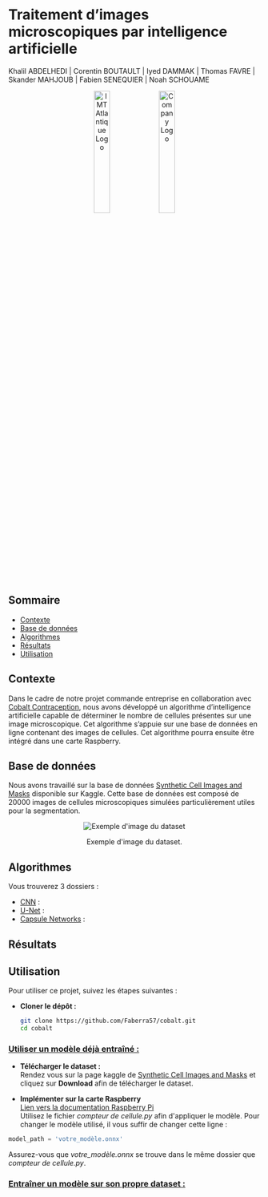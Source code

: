# Traitement d’images microscopiques par intelligence artificielle

Khalil ABDELHEDI | Corentin BOUTAULT | Iyed DAMMAK | Thomas FAVRE | Skander MAHJOUB | Fabien SENEQUIER | Noah SCHOUAME

<div style="text-align: center;">
  <img src="https://www.imt-atlantique.fr/sites/default/files/ecole/logos/imtatlantique/imtatlantique-cmjn-reserve.png" alt="IMT Atlantique Logo" width="25%">
  <img src="https://media.licdn.com/dms/image/v2/C4E0BAQECWVPdJief2Q/company-logo_200_200/company-logo_200_200/0/1668505576220/cobalt_contraception_logo?e=2147483647&v=beta&t=TVbzQ0YoOCeWGU_jZFDfCeVXCAjEcox2pfQ1akBoFVo" alt="Company Logo" width="25%">
</div>

## Sommaire
- [Contexte](#contexte)
- [Base de données](#dataset)
- [Algorithmes](#algorithmes)
- [Résultats](#résultats)
- [Utilisation](#utilisation)

## Contexte
Dans le cadre de notre projet commande entreprise en collaboration avec [Cobalt Contraception](https://www.cobalt-contraception.com/), nous avons développé un algorithme d’intelligence artificielle capable de déterminer le nombre de cellules présentes sur une image microscopique. Cet algorithme s’appuie sur une base de données en ligne contenant des images de cellules. Cet algorithme pourra ensuite être intégré dans une carte Raspberry.

## Base de données
Nous avons travaillé sur la base de données [Synthetic Cell Images and Masks](https://www.kaggle.com/datasets/vbookshelf/synthetic-cell-images-and-masks-bbbc005-v1) disponible sur Kaggle. Cette base de données est composé de 20000 images de cellules microscopiques simulées particulièrement utiles pour la segmentation.

<div style="text-align: center;">
  <img src="https://data.broadinstitute.org/bbbc/BBBC005/synthetic2_in_focus_image.png" alt="Exemple d'image du dataset" />
  <p>Exemple d'image du dataset.</p>
</div>

## Algorithmes
Vous trouverez 3 dossiers :
* [CNN](https://github.com/Faberra57/cobalt/tree/main/CNN) : 
* [U-Net](https://github.com/Faberra57/cobalt/tree/main/Inet) :
* [Capsule Networks](https://github.com/Faberra57/cobalt/tree/main/CapsuleNetworks) :

## Résultats

## Utilisation

Pour utiliser ce projet, suivez les étapes suivantes :

* **Cloner le dépôt :**
   ```bash
   git clone https://github.com/Faberra57/cobalt.git
   cd cobalt

### <u>Utiliser un modèle déjà entraîné :</u>

* **Télécharger le dataset :**<br>
Rendez vous sur la page kaggle de [Synthetic Cell Images and Masks](https://www.kaggle.com/datasets/vbookshelf/synthetic-cell-images-and-masks-bbbc005-v1) et cliquez sur **Download** afin de télécharger le dataset.

* **Implémenter sur la carte Raspberry**<br>
[Lien vers la documentation Raspberry Pi](https://docs.google.com/document/d/1x48W1OlW6UofIinBcvy3fAUehOSoxmO2rE9DZH93tJM/edit?tab=t.0)<br>
Utilisez le fichier *compteur de cellule.py* afin d'appliquer le modèle. Pour changer le modèle utilisé, il vous suffir de changer cette ligne :
```python
model_path = 'votre_modèle.onnx'
```
Assurez-vous que *votre_modèle.onnx* se trouve dans le même dossier que *compteur de cellule.py*.

### <u>Entraîner un modèle sur son propre dataset :</u>
